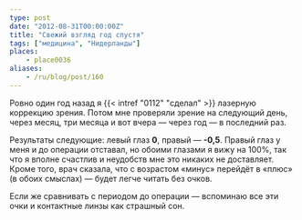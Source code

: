 ```yaml
---
type: post
date: "2012-08-31T00:00:00Z"
title: "Свежий взгляд год спустя"
tags: ["медицина", "Нидерланды"]
places:
    - place0036
aliases:
    - /ru/blog/post/160
---
```


Ровно один год назад я {{< intref "0112" "сделал" >}} лазерную коррекцию зрения. Потом мне проверяли зрение на следующий день, через месяц, три месяца и вот вчера — через год — в последний раз.

<!--more-->

Результаты следующие: левый глаз **0**, правый — **-0,5**. Правый глаз у меня и до операции отставал, но обоими глазами я вижу на 100%, так что я вполне счастлив и неудобств мне это никаких не доставляет. Кроме того, врач сказала, что с возрастом «минус» перейдёт в «плюс» (в обоих смыслах) — будет легче читать без очков.

Если же сравнивать с периодом до операции — вспоминаю все эти очки и контактные линзы как страшный сон.
